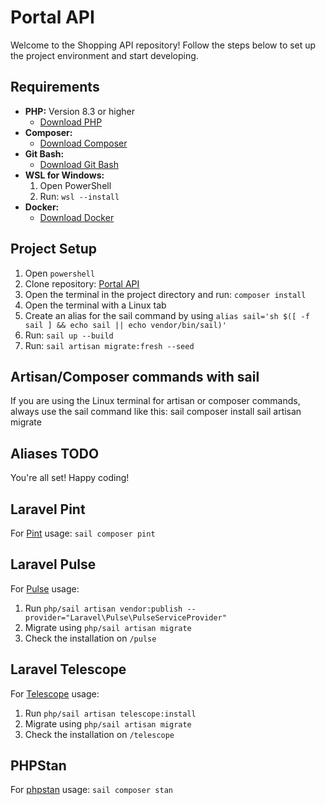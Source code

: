 # Portal API

Welcome to the Shopping API repository! Follow the steps below to set up the project environment and start developing.

## Requirements

- **PHP:** Version 8.3 or higher
    - [Download PHP](https://www.php.net/downloads)
- **Composer:**
    - [Download Composer](https://getcomposer.org/download/)
- **Git Bash:**
    - [Download Git Bash](https://git-scm.com/downloads)
- **WSL for Windows:**
    1. Open PowerShell
    2. Run: `wsl --install`
- **Docker:**
    - [Download Docker](https://www.docker.com/products/docker-desktop/)

## Project Setup

1. Open `powershell`
2. Clone repository: [Portal API](https://github.com/AndreiFurcoi/portal-api)
3. Open the terminal in the project directory and run: `composer install`
4. Open the terminal with a Linux tab
5. Create an alias for the sail command by using `alias sail='sh $([ -f sail ] && echo sail || echo vendor/bin/sail)'`
6. Run: `sail up --build`
7. Run: `sail artisan migrate:fresh --seed`

## Artisan/Composer commands with sail

If you are using the Linux terminal for artisan or composer commands, always use the sail command like this:
sail composer install
sail artisan migrate

## Aliases TODO

You're all set! Happy coding!

## Laravel Pint

For [Pint](https://laravel.com/docs/11.x/pint) usage: `sail composer pint`

## Laravel Pulse

For [Pulse](https://laravel.com/docs/11.x/pint) usage:
1. Run `php/sail artisan vendor:publish --provider="Laravel\Pulse\PulseServiceProvider"`
2. Migrate using `php/sail artisan migrate`
3. Check the installation on `/pulse`

## Laravel Telescope

For [Telescope](https://laravel.com/docs/11.x/pint) usage:
1. Run `php/sail artisan telescope:install`
2. Migrate using `php/sail artisan migrate`
3. Check the installation on `/telescope`

## PHPStan

For [phpstan](https://phpstan.org/) usage: `sail composer stan`
